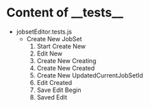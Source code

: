 # Content of \_\_tests\_\_
* jobsetEditor.tests.js
    * Create New JobSet
        1. Start Create New
        2. Edit New
        3. Create New Creating
        4. Create New Created
        5. Create New UpdatedCurrentJobSetId
        6. Edit Created
        7. Save Edit Begin
        8. Saved Edit
    